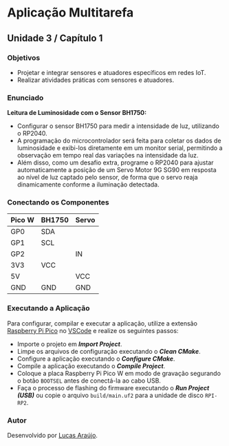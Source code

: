 # Aplicação Multitarefa

## Unidade 3 / Capítulo 1

### Objetivos

- Projetar e integrar sensores e atuadores específicos em redes IoT.
- Realizar atividades práticas com sensores e atuadores.

### Enunciado

**Leitura de Luminosidade com o Sensor BH1750:**

- Configurar o sensor BH1750 para medir a intensidade de luz, utilizando o RP2040.
- A programação do microcontrolador será feita para coletar os dados de luminosidade e exibi-los diretamente em um monitor serial, permitindo a observação em tempo real das variações na intensidade da luz.
- Além disso, como um desafio extra, programe o RP2040 para ajustar automaticamente a posição de um Servo Motor 9G SG90 em resposta ao nível de luz captado pelo sensor, de forma que o servo reaja dinamicamente conforme a iluminação detectada.

### Conectando os Componentes

| Pico W | BH1750 | Servo |
|--------|--------|-------|
| GP0    | SDA    |       |
| GP1    | SCL    |       |
| GP2    |        | IN    |
| 3V3    | VCC    |       |
| 5V     |        | VCC   |
| GND    | GND    | GND   |

### Executando a Aplicação

Para configurar, compilar e executar a aplicação, utilize a extensão [Raspberry Pi Pico](https://marketplace.visualstudio.com/items?itemName=raspberry-pi.raspberry-pi-pico) no [VSCode](https://code.visualstudio.com/) e realize os seguintes passos:

- Importe o projeto em ***Import Project***.
- Limpe os arquivos de configuração executando o ***Clean CMake***.
- Configure a aplicação executando o ***Configure CMake***.
- Compile a aplicação executando o ***Compile Project***.
- Coloque a placa Raspberry Pi Pico W em modo de gravação segurando o botão `BOOTSEL` antes de conectá-la ao cabo USB.
- Faça o processo de flashing do firmware executando o ***Run Project (USB)*** ou copie o arquivo `build/main.uf2` para a unidade de disco `RPI-RP2`.

### Autor

Desenvolvido por [Lucas Araújo](https://github.com/lucapwn).
